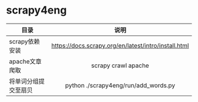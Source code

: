 # scrapy4eng

| 目录 | 说明 |
| --- |:---:|
|scrapy依赖安装| https://docs.scrapy.org/en/latest/intro/install.html|
|apache文章爬取| scrapy crawl apache|
|将单词分组提交至扇贝| python ./scrapy4eng/run/add_words.py|